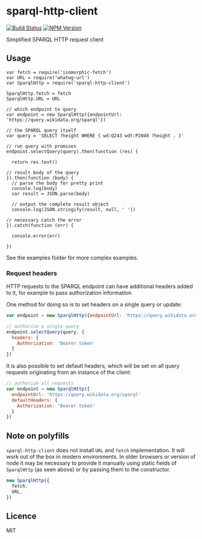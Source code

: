 # sparql-http-client

[![Build Status](https://travis-ci.org/zazuko/sparql-http-client.svg?branch=master)](https://travis-ci.org/zazuko/sparql-http-client)
[![NPM Version](https://img.shields.io/npm/v/sparql-http-client.svg?style=flat)](https://npm.im/sparql-http-client)

Simplified SPARQL HTTP request client

## Usage

```
var fetch = require('isomorphic-fetch')
var URL = require('whatwg-url')
var SparqlHttp = require('sparql-http-client')

SparqlHttp.fetch = fetch
SparqlHttp.URL = URL

// which endpoint to query
var endpoint = new SparqlHttp({endpointUrl: 'https://query.wikidata.org/sparql'})

// the SPARQL query itself
var query = 'SELECT ?height WHERE { wd:Q243 wdt:P2048 ?height . }'

// run query with promises
endpoint.selectQuery(query).then(function (res) {

  return res.text()

// result body of the query
}).then(function (body) {
  // parse the body for pretty print
  console.log(body)
  var result = JSON.parse(body)

  // output the complete result object
  console.log(JSON.stringify(result, null, ' '))

// necessary catch the error
}).catch(function (err) {

  console.error(err)

})
```

See the examples folder for more complex examples.

### Request headers

HTTP requests to the SPARQL endpoint can have additional headers added to it, for example to pass authorization information.

One method for doing so is to set headers on a single query or update:

```js
var endpoint = new SparqlHttp({endpointUrl: 'https://query.wikidata.org/sparql'})

// authorize a single query
endpoint.selectQuery(query, {
  headers: {
    Authorization: 'Bearer token'
  }
})
```

It is also possible to set defautl headers, which will be set on all query requests originating from an instance of
the client:

```js
// authorize all requests
var endpoint = new SparqlHttp({
  endpointUrl: 'https://query.wikidata.org/sparql'
  defaultHeaders: {
    Authorization: 'Bearer token'
  }
})
```

## Note on polyfills

`sparql-http-client` does not install `URL` and `fetch` implementation. It will work
out of the box in modern environments. In older browsers or version of node it may be
necessary to provide it manually using static fields of `SparqlHttp` (as seen above)
or by passing them to the constructor.

```js
new SparqlHttp({
  fetch,
  URL,
})
```

## Licence

MIT
